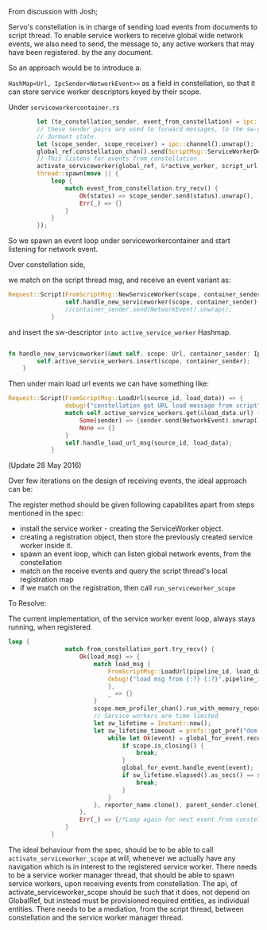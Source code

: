 
From discussion with Josh;

Servo's constellation is in charge of sending load events from documents to script thread. To enable service workers to receive global wide network events, we also need to send, the message to, any active workers that may have been registered. by the any document.

So an approach would be to introduce a:

`HashMap<Url, IpcSender<NetworkEvent>>` as a field in constellation, so that it can store service worker descriptors keyed by their scope.

Under `serviceworkercontainer.rs`
```rust
        let (to_constellation_sender, event_from_constellation) = ipc::channel().unwrap();
        // these sender pairs are used to forward messages, to the sw-global scope, so that it becomes active from the
        // dormant state.
        let (scope_sender, scope_receiver) = ipc::channel().unwrap();
        global_ref.constellation_chan().send(ScriptMsg::ServiceWorkerDescriptor(scope.clone(), to_constellation_sender.clone()));
        // This listens for events from constellation
        activate_serviceworker(global_ref, &*active_worker, script_url.clone(), closing, sender, receiver, scope_receiver);
        thread::spawn(move || {
            loop {
                match event_from_constellation.try_recv() {
                    Ok(status) => scope_sender.send(status).unwrap(),
                    Err(_) => {}
                }
            }
        });
```

So we spawn an event loop under serviceworkercontainer and start listening for network event.

Over constellation side,

we match on the script thread msg, and receive an event variant as: 

```rust
Request::Script(FromScriptMsg::NewServiceWorker(scope, container_sender)) => {
                self.handle_new_serviceworker(scope, container_sender);
                //container_sender.send(NetworkEvent).unwrap();
            }
```
and insert the sw-descriptor `into active_service_worker` Hashmap.

```rust

fn handle_new_serviceworker(&mut self, scope: Url, container_sender: IpcSender<NetworEvent>) {
        self.active_service_workers.insert(scope, container_sender);
    }
```

Then under main load url events we can have something like:

```rust
Request::Script(FromScriptMsg::LoadUrl(source_id, load_data)) => {
                debug!("constellation got URL load message from script");
                match self.active_service_workers.get(&load_data.url) {
                    Some(sender) => {sender.send(NetworkEvent).unwrap();},
                    None => {}
                }
                self.handle_load_url_msg(source_id, load_data);
            }
```

(Update 28 May 2016)

Over few iterations on the design of receiving events, the ideal approach can be:

The register method should be given following capabilites apart from steps mentioned in the spec:
- install the service worker - creating the ServiceWorker object.
- creating a registration object, then store the previously created service worker inside it.
- spawn an event loop, which can listen global network events, from the constellation
- match on the receive events and query the script thread's local registration map
- if we match on the registration, then call `run_serviceworker_scope`


To Resolve: 

The current implementation, of the service worker event loop, always stays running, when registered.

```rust
loop {
                match from_constellation_port.try_recv() {
                    Ok(load_msg) => {
                        match load_msg {
                            FromScriptMsg::LoadUrl(pipeline_id, load_data) => {
                            debug!("load msg from {:?} {:?}",pipeline_id, load_data.url);
                            },
                            _ => {}
                        }
                        scope.mem_profiler_chan().run_with_memory_reporting(|| {
                        // Service workers are time limited
                        let sw_lifetime = Instant::now();
                        let sw_lifetime_timeout = prefs::get_pref("dom.serviceworker.timeout_seconds").as_u64().unwrap();
                            while let Ok(event) = global_for_event.receive_event() {
                                if scope.is_closing() {
                                    break;
                                }
                                global_for_event.handle_event(event);
                                if sw_lifetime.elapsed().as_secs() == sw_lifetime_timeout {
                                    break;
                                }
                            }
                        }, reporter_name.clone(), parent_sender.clone(), CommonScriptMsg::CollectReports);
                    },
                    Err(_) => {/*Loop again for next event from constellation */}
                }
            }
```

The ideal behaviour from the spec, should be to be able to call `activate_serviceworker_scope` at will, whenever
we actually have any navigation which is in interest to the registered service worker.
There needs to be a service worker manager thread, that should be able to spawn service workers, upon
receiving events from constellation. The api, of activate_serviceworker_scope should be such that it does,
not depend on GlobalRef, but instead must be provisioned required entities, as individual entities.
There needs to be a mediation, from the script thread, between constellation and the service worker manager thread.
